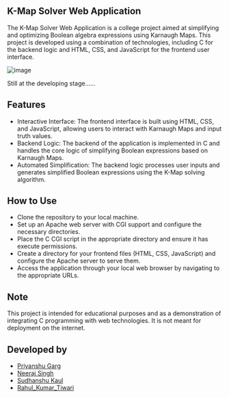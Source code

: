 ## K-Map Solver Web Application
The K-Map Solver Web Application is a college project aimed at simplifying and optimizing Boolean algebra expressions using Karnaugh Maps. This project is developed using a combination of technologies, including C for the backend logic and HTML, CSS, and JavaScript for the frontend user interface.

![image](https://github.com/Neeraj395-N3rd/K-Map_Solver/assets/141737975/a89fd35f-c59f-4aa6-b916-3e8615123740)

Still at the developing stage......

## Features
* Interactive Interface: The frontend interface is built using HTML, CSS, and JavaScript, allowing users to interact with Karnaugh Maps and input truth values.
* Backend Logic: The backend of the application is implemented in C and handles the core logic of simplifying Boolean expressions based on Karnaugh Maps.
* Automated Simplification: The backend logic processes user inputs and generates simplified Boolean expressions using the K-Map solving algorithm.

## How to Use
* Clone the repository to your local machine.
* Set up an Apache web server with CGI support and configure the necessary directories.
* Place the C CGI script in the appropriate directory and ensure it has execute permissions.
* Create a directory for your frontend files (HTML, CSS, JavaScript) and configure the Apache server to serve them.
* Access the application through your local web browser by navigating to the appropriate URLs.

## Note
This project is intended for educational purposes and as a demonstration of integrating C programming with web technologies. It is not meant for deployment on the internet.

## Developed by
* [Priyanshu Garg](https://github.com/priyanshugarg00 "Priyanshu Garg")
* [Neeraj Singh](https://github.com/Neeraj395-N3rd "Neeraj Singh")
* [Sudhanshu Kaul](https://github.com/Sudhanshukaul123 "Sudhanshu Kaul")
* [Rahul_Kumar_Tiwari](https://github.com/rahul07tiwari "Rahul Tiwari")


